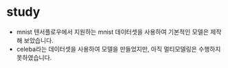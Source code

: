 # study
* mnist 텐서플로우에서 지원하는 mnist 데이터셋을 사용하여 기본적인 모델은 제작해 보았습니다.
* celeba라는 데이터셋을 사용하여 모델을 만들었지만, 아직 멀티모델링은 수행하지 못하였습니다.
